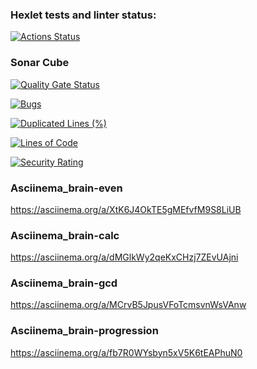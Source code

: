 ### Hexlet tests and linter status:
[![Actions Status](https://github.com/CheshireMug/python-project-49/actions/workflows/hexlet-check.yml/badge.svg)](https://github.com/CheshireMug/python-project-49/actions)

### Sonar Cube
[![Quality Gate Status](https://sonarcloud.io/api/project_badges/measure?project=CheshireMug_python-project-49&metric=alert_status)](https://sonarcloud.io/summary/new_code?id=CheshireMug_python-project-49)

[![Bugs](https://sonarcloud.io/api/project_badges/measure?project=CheshireMug_python-project-49&metric=bugs)](https://sonarcloud.io/summary/new_code?id=CheshireMug_python-project-49)

[![Duplicated Lines (%)](https://sonarcloud.io/api/project_badges/measure?project=CheshireMug_python-project-49&metric=duplicated_lines_density)](https://sonarcloud.io/summary/new_code?id=CheshireMug_python-project-49)

[![Lines of Code](https://sonarcloud.io/api/project_badges/measure?project=CheshireMug_python-project-49&metric=ncloc)](https://sonarcloud.io/summary/new_code?id=CheshireMug_python-project-49)

[![Security Rating](https://sonarcloud.io/api/project_badges/measure?project=CheshireMug_python-project-49&metric=security_rating)](https://sonarcloud.io/summary/new_code?id=CheshireMug_python-project-49)

### Asciinema_brain-even
https://asciinema.org/a/XtK6J4OkTE5gMEfvfM9S8LiUB

### Asciinema_brain-calc
https://asciinema.org/a/dMGlkWy2qeKxCHzj7ZEvUAjni

### Asciinema_brain-gcd
https://asciinema.org/a/MCrvB5JpusVFoTcmsvnWsVAnw

### Asciinema_brain-progression
https://asciinema.org/a/fb7R0WYsbyn5xV5K6tEAPhuN0
